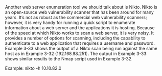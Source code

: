 Another web server enumeration tool we should talk about is Nikto. Nikto is an open-source web vulnerability scanner that has been around for many years. It’s not as robust as the commercial web vulnerability scanners; however, it is very handy for running a quick script to enumerate information about a web server and the applications it is hosting. Because of the speed at which Nikto works to scan a web server, it is very noisy. It provides a number of options for scanning, including the capability to authenticate to a web application that requires a username and password. Example 3-33 shows the output of a Nikto scan being run against the same host as in Example 3-32 (192.168.88.251). The output in Example 3-33 shows similar results to the Nmap script used in Example 3-32.

Example: nikto -h 10.10.82.0       